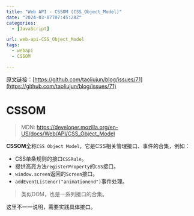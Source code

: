 ```yaml
---
title: "Web API - CSSOM (CSS_Object_Model)"
date: "2024-03-07T07:45:28Z"
categories:
  - [JavaScript]

url: web-api-CSS_Object_Model
tags:
  - webapi
  - CSSOM

---
```



原文链接：[https://github.com/taoliujun/blog/issues/71](https://github.com/taoliujun/blog/issues/71)

<!--hexo

---
url: web-api-CSS_Object_Model
tags:
  - webapi
  - CSSOM
---

-->

# CSSOM

> MDN: https://developer.mozilla.org/en-US/docs/Web/API/CSS_Object_Model

**CSSOM**全称`CSS Object Model`，它是CSS相关管理接口、事件的合集，例如：

-   CSS单条规则的接口`CSSRule`。
-   提供高亮方法`registerProperty`的`CSS`接口。
-   `window.screen`返回的`Screen`接口。
-   `addEventListener("animationend")`事件处理。

> 类似DOM，也是一系列接口的合集。

这里不一一说明，需要实践具体接口。




